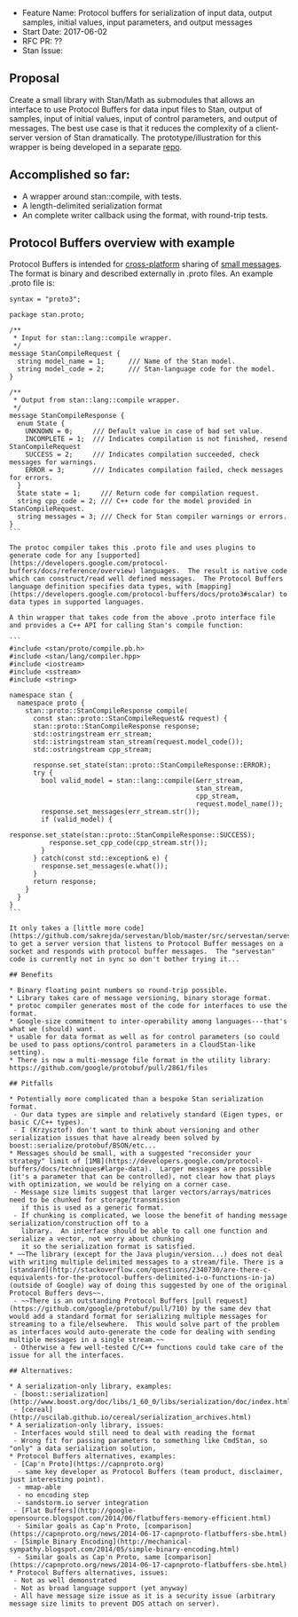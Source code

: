 - Feature Name: Protocol buffers for serialization of input data, output samples, initial values, input parameters, and output messages
- Start Date: 2017-06-02
- RFC PR: ??
- Stan Issue:

## Proposal

Create a small library with Stan/Math as submodules that allows an interface to use Protocol Buffers for data input files to Stan, output of samples, input of initial values, input of control parameters, and output of messages.  The best use case is that it reduces the complexity of a client-server version of Stan dramatically. The prototype/illustration for this wrapper is being developed in a separate [repo](github.com/sakrejda/protostan).

## Accomplished so far:
 - A wrapper around stan::compile, with tests.
 - A length-delimited serialization format
 - An complete writer callback using the format, with round-trip tests.

##  Protocol Buffers overview with example
Protocol Buffers is intended for [cross-platform](https://developers.google.com/protocol-buffers/docs/overview#what-are-protocol-buffers) sharing of [small messages](https://developers.google.com/protocol-buffers/docs/techniques#large-data).  The format is binary and described externally in .proto files.  An example .proto file is:

~~~
syntax = "proto3";

package stan.proto;

/**
 * Input for stan::lang::compile wrapper.
 */
message StanCompileRequest {
  string model_name = 1;      /// Name of the Stan model.
  string model_code = 2;      /// Stan-language code for the model.
}

/**
 * Output from stan::lang::compile wrapper.
 */
message StanCompileResponse {
  enum State {
    UNKNOWN = 0;     /// Default value in case of bad set value.
    INCOMPLETE = 1;  /// Indicates compilation is not finished, resend StanCompileRequest
    SUCCESS = 2;     /// Indicates compilation succeeded, check messages for warnings.
    ERROR = 3;       /// Indicates compilation failed, check messages for errors.
  }
  State state = 1;     /// Return code for compilation request.
  string cpp_code = 2; /// C++ code for the model provided in StanCompileRequest.
  string messages = 3; /// Check for Stan compiler warnings or errors.
}
```

The protoc compiler takes this .proto file and uses plugins to generate code for any [supported](https://developers.google.com/protocol-buffers/docs/reference/overview) languages.  The result is native code which can construct/read well defined messages.  The Protocol Buffers language definition specifies data types, with [mapping](https://developers.google.com/protocol-buffers/docs/proto3#scalar) to data types in supported languages.

A thin wrapper that takes code from the above .proto interface file and provides a C++ API for calling Stan's compile function:

```
#include <stan/proto/compile.pb.h>
#include <stan/lang/compiler.hpp>
#include <iostream>
#include <sstream>
#include <string>

namespace stan {
  namespace proto {
    stan::proto::StanCompileResponse compile(
      const stan::proto::StanCompileRequest& request) {
      stan::proto::StanCompileResponse response;
      std::ostringstream err_stream;
      std::istringstream stan_stream(request.model_code());
      std::ostringstream cpp_stream;

      response.set_state(stan::proto::StanCompileResponse::ERROR);
      try {
        bool valid_model = stan::lang::compile(&err_stream,
                                               stan_stream,
                                               cpp_stream,
                                               request.model_name());
        response.set_messages(err_stream.str());
        if (valid_model) {
          response.set_state(stan::proto::StanCompileResponse::SUCCESS);
          response.set_cpp_code(cpp_stream.str());
        }
      } catch(const std::exception& e) {
        response.set_messages(e.what());
      }
      return response;
    }
  }
}
```

It only takes a [little more code](https://github.com/sakrejda/servestan/blob/master/src/servestan/servestan.cpp) to get a server version that listens to Protocol Buffer messages on a socket and responds with protocol buffer messages.  The "servestan" code is currently not in sync so don't bother trying it...

## Benefits

* Binary floating point numbers so round-trip possible.
* Library takes care of message versioning, binary storage format.
* protoc compiler generates most of the code for interfaces to use the format.
* Google-size commitment to inter-operability among languages---that's what we (should) want.
* usable for data format as well as for control parameters (so could be used to pass options/control parameters in a CloudStan-like setting).
* There is now a multi-message file format in the utility library: https://github.com/google/protobuf/pull/2861/files

## Pitfalls

* Potentially more complicated than a bespoke Stan serialization format.
 - Our data types are simple and relatively standard (Eigen types, or basic C/C++ types).
 - I (Krzysztof) don't want to think about versioning and other serialization issues that have already been solved by boost::serialize/protobuf/BSON/etc...
* Messages should be small, with a suggested "reconsider your strategy" limit of [1MB](https://developers.google.com/protocol-buffers/docs/techniques#large-data).  Larger messages are possible (it's a parameter that can be controlled), not clear how that plays with optimization, we would be relying on a corner case.
 - Message size limits suggest that larger vectors/arrays/matrices need to be chunked for storage/transmission
   if this is used as a generic format.
 - If chunking is complicated, we loose the benefit of handing message serialization/construction off to a
   library.  An interface should be able to call one function and serialize a vector, not worry about chunking
   it so the serialization format is satisfied.
* ~~The library (except for the Java plugin/version...) does not deal with writing multiple delimited messages to a stream/file. There is a [standard](http://stackoverflow.com/questions/2340730/are-there-c-equivalents-for-the-protocol-buffers-delimited-i-o-functions-in-ja) (outside of Google) way of doing this suggested by one of the original Protocol Buffers devs~~.
 - ~~There is an outstanding Protocol Buffers [pull request](https://github.com/google/protobuf/pull/710) by the same dev that would add a standard format for serializing multiple messages for streaming to a file/elsewhere.  This would solve part of the problem as interfaces would auto-generate the code for dealing with sending multiple messages in a single stream.~~
 - Otherwise a few well-tested C/C++ functions could take care of the issue for all the interfaces.

## Alternatives:

* A serialization-only library, examples:
 - [boost::serialization](http://www.boost.org/doc/libs/1_60_0/libs/serialization/doc/index.html),
 - [cereal](http://uscilab.github.io/cereal/serialization_archives.html)
* A serialization-only library, issues:
 - Interfaces would still need to deal with reading the format
 - Wrong fit for passing parameters to something like CmdStan, so "only" a data serialization solution,
* Protocol Buffers alternatives, examples:
 - [Cap'n Proto](https://capnproto.org)
  - same key developer as Protocol Buffers (team product, disclaimer, just interesting point).
  - mmap-able
  - no encoding step
  - sandstorm.io server integration
 - [Flat Buffers](http://google-opensource.blogspot.com/2014/06/flatbuffers-memory-efficient.html)
  - Similar goals as Cap'n Proto, [comparison](https://capnproto.org/news/2014-06-17-capnproto-flatbuffers-sbe.html)
 - [Simple Binary Encoding](http://mechanical-sympathy.blogspot.com/2014/05/simple-binary-encoding.html)
  - Similar goals as Cap'n Proto, same [comparison](https://capnproto.org/news/2014-06-17-capnproto-flatbuffers-sbe.html)
* Protocol Buffers alternatives, issues:
 - Not as well demonstrated
 - Not as broad language support (yet anyway)
 - All have message size issue as it is a security issue (arbitrary message size limits to prevent DOS attach on server).
